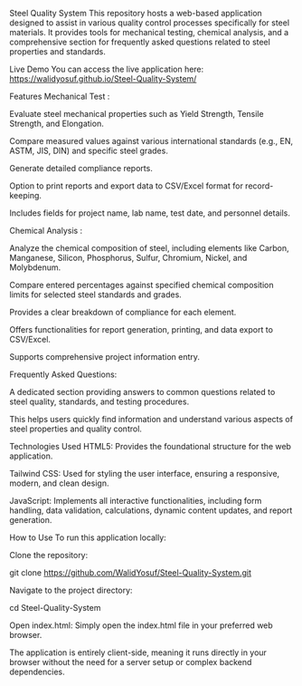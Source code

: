 Steel Quality System
This repository hosts a web-based application designed to assist in various quality control processes specifically for steel materials. It provides tools for mechanical testing, chemical analysis, and a comprehensive section for frequently asked questions related to steel properties and standards.

Live Demo
You can access the live application here: https://walidyosuf.github.io/Steel-Quality-System/

Features
Mechanical Test :

Evaluate steel mechanical properties such as Yield Strength, Tensile Strength, and Elongation.

Compare measured values against various international standards (e.g., EN, ASTM, JIS, DIN) and specific steel grades.

Generate detailed compliance reports.

Option to print reports and export data to CSV/Excel format for record-keeping.

Includes fields for project name, lab name, test date, and personnel details.

Chemical Analysis :

Analyze the chemical composition of steel, including elements like Carbon, Manganese, Silicon, Phosphorus, Sulfur, Chromium, Nickel, and Molybdenum.

Compare entered percentages against specified chemical composition limits for selected steel standards and grades.

Provides a clear breakdown of compliance for each element.

Offers functionalities for report generation, printing, and data export to CSV/Excel.

Supports comprehensive project information entry.

Frequently Asked Questions:

A dedicated section providing answers to common questions related to steel quality, standards, and testing procedures.

This helps users quickly find information and understand various aspects of steel properties and quality control.

Technologies Used
HTML5: Provides the foundational structure for the web application.

Tailwind CSS: Used for styling the user interface, ensuring a responsive, modern, and clean design.

JavaScript: Implements all interactive functionalities, including form handling, data validation, calculations, dynamic content updates, and report generation.

How to Use
To run this application locally:

Clone the repository:

git clone https://github.com/WalidYosuf/Steel-Quality-System.git

Navigate to the project directory:

cd Steel-Quality-System

Open index.html: Simply open the index.html file in your preferred web browser.

The application is entirely client-side, meaning it runs directly in your browser without the need for a server setup or complex backend dependencies.
